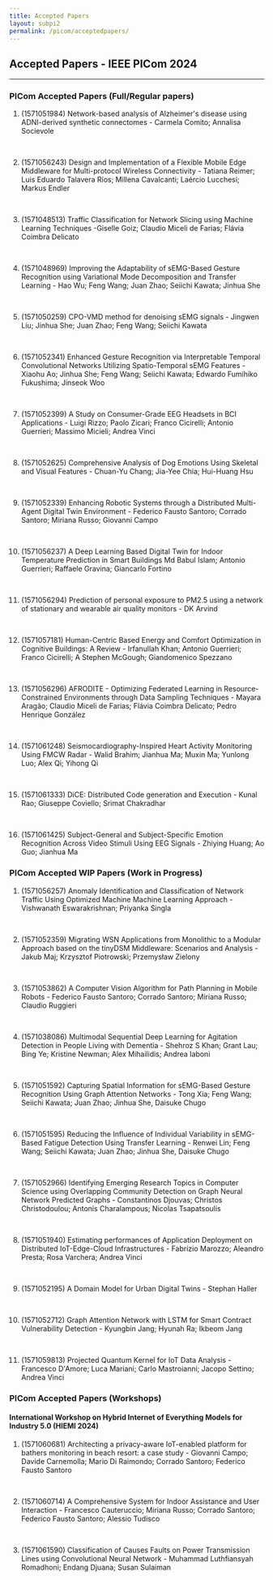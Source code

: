 ```yaml
---
title: Accepted Papers
layout: subpi2
permalink: /picom/acceptedpapers/
---
```


<h2>Accepted Papers - IEEE PICom 2024</h2>
<hr/>

<h3>PICom Accepted Papers (Full/Regular papers)</h3>

<ol><li>
(1571051984) Network-based analysis of Alzheimer's disease using ADNI-derived synthetic connectomes	- Carmela Comito; Annalisa Socievole

<br/></li><li>(1571056243) Design and Implementation of a Flexible Mobile Edge Middleware for Multi-protocol Wireless Connectivity	- Tatiana Reimer; Luis Eduardo Talavera Ríos; Millena Cavalcanti; Laércio Lucchesi; Markus Endler

<br/></li><li>(1571048513) Traffic Classification for Network Slicing using Machine Learning Techniques -Giselle Goiz; Claudio Miceli de Farias; Flávia Coimbra Delicato

<br/></li><li>(1571048969) Improving the Adaptability of sEMG-Based Gesture Recognition using Variational Mode Decomposition and Transfer Learning - Hao Wu; Feng Wang; Juan Zhao; Seiichi Kawata; Jinhua She

<br/></li><li>(1571050259) CPO-VMD method for denoising sEMG signals - Jingwen Liu; Jinhua She; Juan Zhao; Feng Wang; Seiichi Kawata

<br/></li><li>(1571052341) Enhanced Gesture Recognition via Interpretable Temporal Convolutional Networks Utilizing Spatio-Temporal sEMG Features - Xiaohu Ao; Jinhua She; Feng Wang; Seiichi Kawata; Edwardo Fumihiko Fukushima; Jinseok Woo

<br/></li><li>(1571052399) A Study on Consumer-Grade EEG Headsets in BCI Applications - Luigi Rizzo; Paolo Zicari; Franco Cicirelli; Antonio Guerrieri; Massimo Micieli; Andrea Vinci

<br/></li><li>(1571052625) Comprehensive Analysis of Dog Emotions Using Skeletal and Visual Features - Chuan-Yu Chang; Jia-Yee Chia; Hui-Huang Hsu

<br/></li><li>(1571052339) Enhancing Robotic Systems through a Distributed Multi-Agent Digital Twin Environment - Federico Fausto Santoro; Corrado Santoro; Miriana Russo; Giovanni Campo

<br/></li><li>(1571056237) A Deep Learning Based Digital Twin for Indoor Temperature Prediction in Smart Buildings Md Babul Islam; Antonio Guerrieri; Raffaele Gravina; Giancarlo Fortino

<br/></li><li>(1571056294) Prediction of personal exposure to PM2.5 using a network of stationary and wearable air quality monitors - DK Arvind

<br/></li><li>(1571057181) Human-Centric Based Energy and Comfort Optimization in Cognitive Buildings: A Review  - Irfanullah Khan; Antonio Guerrieri; Franco Cicirelli; A Stephen McGough; Giandomenico Spezzano

<br/></li><li>(1571056296) AFRODITE - Optimizing Federated Learning in Resource-Constrained Environments through Data Sampling Techniques	-	Mayara Aragão; Claudio Miceli de Farias; Flávia Coimbra Delicato; Pedro Henrique González

<br/></li><li>(1571061248) Seismocardiography-Inspired Heart Activity Monitoring Using FMCW Radar	 - Walid Brahim; Jianhua Ma; Muxin Ma; Yunlong Luo; Alex Qi; Yihong Qi

<br/></li><li>(1571061333) DiCE: Distributed Code generation and Execution - Kunal Rao; Giuseppe Coviello; Srimat Chakradhar

<br/></li><li>(1571061425) Subject-General and Subject-Specific Emotion Recognition Across Video Stimuli Using EEG Signals - Zhiying Huang; Ao Guo; Jianhua Ma
</li></ol>


<h3>PICom Accepted WIP Papers (Work in Progress)</h3>
<ol><li>
(1571056257) Anomaly Identification and Classification of Network Traffic Using Optimized Machine Machine Learning Approach - 	Vishwanath Eswarakrishnan; Priyanka Singla

<br/></li><li>(1571052359) Migrating WSN Applications from Monolithic to a Modular Approach based on the tinyDSM Middleware: Scenarios and Analysis - Jakub Maj; Krzysztof Piotrowski; Przemysław Zielony

<br/></li><li>(1571053862) A Computer Vision Algorithm for Path Planning in Mobile Robots - Federico Fausto Santoro; Corrado Santoro; Miriana Russo; Claudio Ruggieri

<br/></li><li>(1571038086) Multimodal Sequential Deep Learning for Agitation Detection in People Living with Dementia -  Shehroz S Khan; Grant Lau; Bing Ye; Kristine Newman; Alex Mihailidis; Andrea Iaboni

<br/></li><li>(1571051592) Capturing Spatial Information for sEMG-Based Gesture Recognition Using Graph Attention Networks - Tong Xia; Feng Wang; Seiichi Kawata; Juan Zhao; Jinhua She, Daisuke Chugo

<br/></li><li>(1571051595) Reducing the Influence of Individual Variability in sEMG-Based Fatigue Detection Using Transfer Learning - Renwei Lin; Feng Wang; Seiichi Kawata; Juan Zhao; Jinhua She, Daisuke Chugo

<br/></li><li>(1571052966) Identifying Emerging Research Topics in Computer Science using Overlapping Community Detection on Graph Neural Network Predicted Graphs - Constantinos Djouvas; Christos Christodoulou; Antonis Charalampous; Nicolas Tsapatsoulis

<br/></li><li>(1571051940) Estimating performances of Application Deployment on Distributed IoT-Edge-Cloud Infrastructures	 - Fabrizio Marozzo; Aleandro Presta; Rosa Varchera; Andrea Vinci

<br/></li><li>(1571052195) A Domain Model for Urban Digital Twins - Stephan Haller

<br/></li><li>(1571052712) Graph Attention Network with LSTM for Smart Contract Vulnerability Detection - Kyungbin Jang; Hyunah Ra; Ikbeom Jang

<br/></li><li>(1571059813) Projected Quantum Kernel for IoT Data Analysis - Francesco D'Amore; Luca Mariani; Carlo Mastroianni; Jacopo Settino; Andrea Vinci
</li></ol>

<h3>PICom Accepted Papers (Workshops)</h3>

<h4>International Workshop on Hybrid Internet of Everything Models for Industry 5.0 (HIEMI 2024)</h4>
<ol><li>
(1571060681) Architecting a privacy-aware IoT-enabled platform for bathers monitoring in beach resort: a case study - 	Giovanni Campo; Davide Carnemolla; Mario Di Raimondo; Corrado Santoro; Federico Fausto Santoro

<br/></li><li>(1571060714) A Comprehensive System for Indoor Assistance and User Interaction - Francesco Cauteruccio; Miriana Russo; Corrado Santoro; Federico Fausto Santoro; Alessio Tudisco

<br/></li><li>(1571061590) Classification of Causes Faults on Power Transmission Lines using Convolutional Neural Network - Muhammad Luthfiansyah Romadhoni; Endang Djuana; Susan Sulaiman
</li></ol>